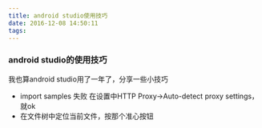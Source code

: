```yaml
---
title: android studio使用技巧
date: 2016-12-08 14:50:11
tags:
---
```

### android studio的使用技巧
我也算android studio用了一年了，分享一些小技巧
- import samples 失败 在设置中HTTP Proxy->Auto-detect proxy settings，就ok
- 在文件树中定位当前文件，按那个准心按钮